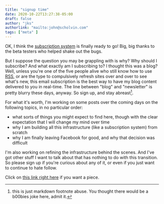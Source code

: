 ```yaml
---
title: "signup time"
date: 2020-10-22T13:27:38-05:00
draft: false
author: "jks"
authorlink: "mailto:john@scholvin.com"
tags: ["meta" ]
---
```


OK, I think the [subscription system](https://scholvin.com/email/subscribe/) is finally ready to go! Big, big thanks to the beta testers who helped shake out the bugs.

But I suppose the question you may be grappling with is why? Why should I subscribe? And what exactly am I subscribing to? I thought this was a blog? Well, unless you're one of the five people alive who still know how to use [RSS](https://scholvin.com/index.xml), or are the type to compulsively refresh sites over and over to see what's new, this email subscription is the best way to have my blog content delivered to you in real-time. The line between "blog" and "newsletter" is pretty blurry these days, anyway. So sign up, and stay abreast[^1].

For what it's worth, I'm working on some posts over the coming days on the following topics, in no particular order:
* what sorts of things you might expect to find here, though with the clear expectation that I will change my mind over time
* why I am building all this infrastructure (like a subscription system) from scratch
* why I am finally leaving Facebook for good, and why that decision was difficult

I'm also working on refining the infrastructure behind the scenes. And I've got other stuff I want to talk about that has nothing to do with this transition. So please sign up if you're curious about any of it, or even if you just want to continue to hate follow.

Click on [this link right here](https://scholvin.com/email/subscribe/) if you want a piece.

[^1]: this is just markdown footnote abuse. You thought there would be a b00bies joke here, admit it.
